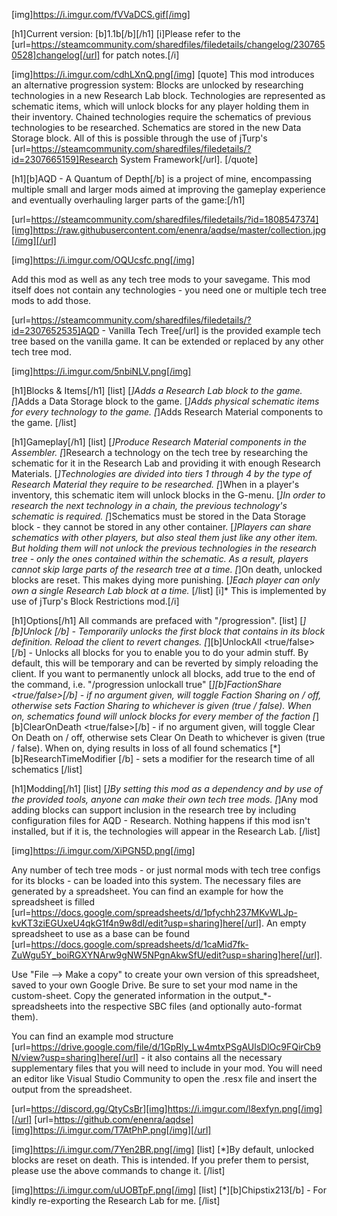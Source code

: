 [img]https://i.imgur.com/fVVaDCS.gif[/img]

[h1]Current version: [b]1.1b[/b][/h1]
[i]Please refer to the [url=https://steamcommunity.com/sharedfiles/filedetails/changelog/2307650528]changelog[/url] for patch notes.[/i]

[img]https://i.imgur.com/cdhLXnQ.png[/img]
[quote]
This mod introduces an alternative progression system: Blocks are unlocked by researching technologies in a new Research Lab block. Technologies are represented as schematic items, which will unlock blocks for any player holding them in their inventory. Chained technologies require the schematics of previous technologies to be researched. Schematics are stored in the new Data Storage block. All of this is possible through the use of jTurp's [url=https://steamcommunity.com/sharedfiles/filedetails/?id=2307665159]Research System Framework[/url].
[/quote]

[h1][b]AQD - A Quantum of Depth[/b] is a project of mine, encompassing multiple small and larger mods aimed at improving the gameplay experience and eventually overhauling larger parts of the game:[/h1]

[url=https://steamcommunity.com/sharedfiles/filedetails/?id=1808547374][img]https://raw.githubusercontent.com/enenra/aqdse/master/collection.jpg[/img][/url]


[img]https://i.imgur.com/OQUcsfc.png[/img]

Add this mod as well as any tech tree mods to your savegame. This mod itself does not contain any technologies - you need one or multiple tech tree mods to add those.

[url=https://steamcommunity.com/sharedfiles/filedetails/?id=2307652535]AQD - Vanilla Tech Tree[/url] is the provided example tech tree based on the vanilla game. It can be extended or replaced by any other tech tree mod.


[img]https://i.imgur.com/5nbiNLV.png[/img]

[h1]Blocks & Items[/h1]
[list]
[*]Adds a Research Lab block to the game.
[*]Adds a Data Storage block to the game.
[*]Adds physical schematic items for every technology to the game.
[*]Adds Research Material components to the game.
[/list]

[h1]Gameplay[/h1]
[list]
[*]Produce Research Material components in the Assembler.
[*]Research a technology on the tech tree by researching the schematic for it in the Research Lab and providing it with enough Research Materials.
[*]Technologies are divided into tiers 1 through 4 by the type of Research Material they require to be researched.
[*]When in a player's inventory, this schematic item will unlock blocks in the G-menu.
[*]In order to research the next technology in a chain, the previous technology's schematic is required.
[*]Schematics must be stored in the Data Storage block - they cannot be stored in any other container.
[*]Players can share schematics with other players, but also steal them just like any other item. But holding them will not unlock the previous technologies in the research tree - only the ones contained within the schematic. As a result, players cannot skip large parts of the research tree at a time.
[*]On death, unlocked blocks are reset. This makes dying more punishing. 
[*]Each player can only own a single Research Lab block at a time.*
[/list]
[i]* This is implemented by use of jTurp's Block Restrictions mod.[/i]

[h1]Options[/h1]
All commands are prefaced with "/progression".
[list]
[*][b]Unlock <schematicType>[/b] - Temporarily unlocks the first block that contains <schematicType> in its block definition. Reload the client to revert changes.
[*][b]UnlockAll <true/false>[/b] - Unlocks all blocks for you to enable you to do your admin stuff. By default, this will be temporary and can be reverted by simply reloading the client. If you want to permanently unlock all blocks, add true to the end of the command, i.e. "/progression unlockall true"
[*][b]FactionShare <true/false>[/b] - if no argument given, will toggle Faction Sharing on / off, otherwise sets Faction Sharing to whichever is given (true / false). When on, schematics found will unlock blocks for every member of the faction
[*][b]ClearOnDeath <true/false>[/b] - if no argument given, will toggle Clear On Death on / off, otherwise sets Clear On Death to whichever is given (true / false). When on, dying results in loss of all found schematics
[*][b]ResearchTimeModifier <float>[/b] - sets a modifier for the research time of all schematics
[/list]

[h1]Modding[/h1]
[list]
[*]By setting this mod as a dependency and by use of the provided tools, anyone can make their own tech tree mods.
[*]Any mod adding blocks can support inclusion in the research tree by including configuration files for AQD - Research. Nothing happens if this mod isn't installed, but if it is, the technologies will appear in the Research Lab.
[/list]


[img]https://i.imgur.com/XiPGN5D.png[/img]

Any number of tech tree mods - or just normal mods with tech tree configs for its blocks - can be loaded into this system. The necessary files are generated by a spreadsheet. You can find an example for how the spreadsheet is filled [url=https://docs.google.com/spreadsheets/d/1pfychh237MKvWLJp-kvKT3ziEGUxeU4qkG1f4n9w8dI/edit?usp=sharing]here[/url]. An empty spreadsheet to use as a base can be found [url=https://docs.google.com/spreadsheets/d/1caMid7fk-ZuWgu5Y_boiRGXYNArw9gNW5NPgnAkwSfU/edit?usp=sharing]here[/url]. 

Use "File --> Make a copy" to create your own version of this spreadsheet, saved to your own Google Drive. Be sure to set your mod name in the custom-sheet. Copy the generated information in the output_*-spreadsheets into the respective SBC files (and optionally auto-format them). 

You can find an example mod structure [url=https://drive.google.com/file/d/1GpRly_Lw4mtxPSgAUlsDlOc9FQirCb9N/view?usp=sharing]here[/url] - it also contains all the necessary supplementary files that you will need to include in your mod. You will need an editor like Visual Studio Community to open the .resx file and insert the output from the spreadsheet.


[url=https://discord.gg/QtyCsBr][img]https://i.imgur.com/l8exfyn.png[/img][/url]
[url=https://github.com/enenra/aqdse][img]https://i.imgur.com/T7AtPhP.png[/img][/url]

[img]https://i.imgur.com/7Yen2BR.png[/img]
[list]
[*]By default, unlocked blocks are reset on death. This is intended. If you prefer them to persist, please use the above commands to change it.
[/list]

[img]https://i.imgur.com/uUOBTpF.png[/img]
[list]
[*][b]Chipstix213[/b] - For kindly re-exporting the Research Lab for me.
[/list]